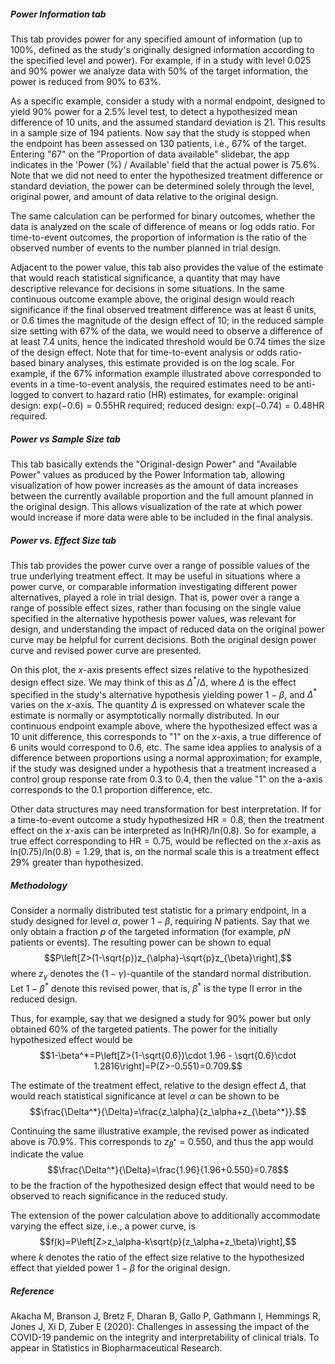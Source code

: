 ##### Power Information tab

This tab provides power for any specified amount of information (up to 100%, defined as the study's originally designed information according to the specified level and power). For example, if in a study with level 0.025 and 90% power we analyze data with 50% of the target information, the power is reduced from 90% to 63%.

As a specific example, consider a study with a normal endpoint, designed to yield 90% power for a 2.5% level test, to detect a hypothesized mean difference of 10 units, and the assumed standard deviation is 21. This results in a sample size of 194 patients. Now say that the study is stopped when the endpoint has been assessed on 130 patients, i.e., 67% of the target. Entering "67" on the "Proportion of data available" slidebar, the app indicates in the 'Power (%) / Available' field that the actual power is 75.6%. Note that we did not need to enter the hypothesized treatment difference or standard deviation, the power can be determined solely through the level, original power, and amount of data relative to the original design.

The same calculation can be performed for binary outcomes, whether the data is analyzed on the scale of difference of means or log odds ratio. For time-to-event outcomes, the proportion of information is the ratio of the observed number of events to the number planned in trial design.

Adjacent to the power value, this tab also provides the value of the estimate that would reach statistical significance, a quantity that may have descriptive relevance for decisions in some situations. In the same continuous outcome example above, the original design would reach significance if the final observed treatment difference was at least 6 units, or 0.6 times the magnitude of the design effect of 10; in the reduced sample size setting with 67% of the data, we would need to observe a difference of at least 7.4 units, hence the indicated threshold would be 0.74 times the size of the design effect. Note that for time-to-event analysis or odds ratio-based binary analyses, this estimate provided is on the log scale. For example, if the 67% information example illustrated above corresponded to events in a time-to-event analysis, the required estimates need to be anti-logged to convert to hazard ratio (HR) estimates, for example: original design: $\text{exp}(-0.6)=0.55\text{HR}$ required; reduced design: $\text{exp}(-0.74)=0.48\text{HR}$ required.

##### Power vs Sample Size tab

This tab basically extends the "Original-design Power" and "Available Power" values as produced by the Power Information tab, allowing visualization of how power increases as the amount of data increases between the currently available proportion and the full amount planned in the original design. This allows visualization of the rate at which power would increase if more data were able to be included in the final analysis.

##### Power vs. Effect Size tab

This tab provides the power curve over a range of possible values of the true underlying treatment effect. It may be useful in situations where a power curve, or comparable information investigating different power alternatives, played a role in trial design. That is, power over a range a range of possible effect sizes, rather than focusing on the single value specified in the alternative hypothesis power values, was relevant for design, and understanding the impact of reduced data on the original power curve may be helpful for current decisions. Both the original design power curve and revised power curve are presented.

On this plot, the $x$-axis presents effect sizes relative to the hypothesized design effect size. We may think of this as $\Delta^*/\Delta$, where $\Delta$ is the effect specified in the study's alternative hypothesis yielding power $1-\beta$, and $\Delta^*$ varies on the $x$-axis. The quantity $\Delta$ is expressed on whatever scale the estimate is normally or asymptotically normally distributed. In our continuous endpoint example above, where the hypothesized effect was a 10 unit difference, this corresponds to "1" on the $x$-axis, a true difference of 6 units would correspond to 0.6, etc. The same idea applies to analysis of a difference between proportions using a normal approximation; for example, if the study was designed under a hypothesis that a treatment increased a control group response rate from 0.3 to 0.4, then the value "1" on the a-axis corresponds to the 0.1 proportion difference, etc.

Other data structures may need transformation for best interpretation. If for a time-to-event outcome a study hypothesized $\text{HR}=0.8$, then the treatment effect on the $x$-axis can be interpreted as $\text{ln}(\text{HR}) / \text{ln}(0.8)$. So for example, a true effect corresponding to $\text{HR}=0.75$, would be reflected on the $x$-axis as $\text{ln}(0.75) / \text{ln}(0.8)=1.29$, that is, on the normal scale this is a treatment effect 29% greater than hypothesized.

##### Methodology

Consider a normally distributed test statistic for a primary endpoint, in a study designed for level $\alpha$, power $1-\beta$, requiring $N$ patients. Say that we only obtain a fraction $p$ of the targeted information (for example, $pN$ patients or events). The resulting power can be shown to equal $$P\left[Z>(1-\sqrt{p})z_{\alpha}-\sqrt{p}z_{\beta}\right],$$
where $z_\gamma$ denotes the $(1-\gamma)$-quantile of the standard normal distribution. Let $1-\beta^*$ denote this revised power, that is, $\beta^*$ is the type II error in the reduced design.

Thus, for example, say that we designed a study for 90% power but only obtained 60% of the targeted patients. The power for the initially hypothesized effect would be $$1-\beta^*=P\left[Z>(1-\sqrt{0.6})\cdot 1.96 - \sqrt{0.6}\cdot 1.2816\right]=P(Z>-0.551)=0.709.$$

The estimate of the treatment effect, relative to the design effect $\Delta$, that would reach statistical significance at level $\alpha$ can be shown to be $$\frac{\Delta^*}{\Delta}=\frac{z_\alpha}{z_\alpha+z_{\beta^*}}.$$

Continuing the same illustrative example, the revised power as indicated above is 70.9%. This corresponds to $z_{\beta^*}=0.550$, and thus the app would indicate the value $$\frac{\Delta^*}{\Delta}=\frac{1.96}{1.96+0.550}=0.78$$to be the fraction of the hypothesized design effect that would need to be observed to reach significance in the reduced study.

The extension of the power calculation above to additionally accommodate varying the effect size, i.e., a power curve, is $$f(k)=P\left[Z>z_\alpha-k\sqrt{p}(z_\alpha+z_\beta)\right],$$ where $k$ denotes the ratio of the effect size relative to the hypothesized effect that yielded power $1-\beta$ for the original design.

##### Reference
Akacha M, Branson J, Bretz F, Dharan B, Gallo P, Gathmann I, Hemmings R, Jones J, Xi D, Zuber E (2020): Challenges in assessing the impact of the COVID-19 pandemic on the
integrity and interpretability of clinical trials. To appear in Statistics in Biopharmaceutical Research.
